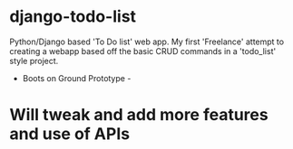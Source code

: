 # django-todo-list
Python/Django based 'To Do list' web app.
My first 'Freelance' attempt to creating a webapp based off the basic CRUD commands in a 'todo_list' style project.
- Boots on Ground Prototype - 


# Will tweak and add more features and use of APIs
